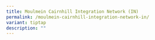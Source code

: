 ```yaml
---
title: Moulmein Cairnhill Integration Network (IN)
permalink: /moulmein-cairnhill-integration-network-in/
variant: tiptap
description: ""
---
```

